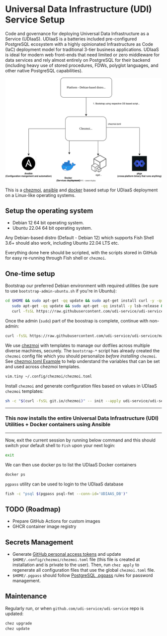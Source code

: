 # Universal Data Infrastructure (UDI) Service Setup

Code and governance for deploying Universal Data Infrastructure as a Service (UDIaaS). UDIaaS is a batteries included pre-configured PostgreSQL ecosystem with a highly opinionated Infrastructure as Code (IaC) deployment model for traditional 3-tier business applications. UDIaaS is ideal for modern web front-ends that need limited or zero middleware for data services and rely almost entirely on PostgreSQL for their backend (including heavy use of stored procedures, FDWs, polyglot languages, and other native PostgreSQL capabilities).

![Screenshot](udi-service-architecture.drawio.svg)

This is a [chezmoi](https://www.chezmoi.io/), [ansible](https://www.ansible.com/) and [docker](https://www.docker.com/) based setup for UDIaaS deployment on a Linux-like operating systems. 

## Setup the operating system

- Debian 12 64 bit operating system.
- Ubuntu 22.04 64 bit operating system.
  
Any Debian-based distro (Default - Debian 12) which supports Fish Shell 3.6+ should also work, including Ubuntu 22.04 LTS etc.

Everything done here should be scripted, with the scripts stored in GitHub for easy re-running through Fish shell or `chezmoi`.

## One-time setup

Bootstrap our preferred Debian environment with required utilities (be sure to use `bootstrap-admin-ubuntu.sh` if you're in Ubuntu):

```bash
cd $HOME && sudo apt-get -qq update && sudo apt-get install curl -y -qq && \
   sudo apt-get -qq update && sudo apt-get -qq install -y lsb-release && \
   curl -fsSL https://raw.githubusercontent.com/udi-service/udi-service/master/bootstrap-admin-debian.sh | bash
```

Once the admin (`sudo`) part of the boostrap is complete, continue with non-admin:

```bash
curl -fsSL https://raw.githubusercontent.com/udi-service/udi-service/master/bootstrap-common.sh | bash
```

We use [chezmoi](https://www.chezmoi.io/) with templates to manage our dotfiles across multiple diverse machines, securely. The `bootstrap-*` script has already created the `chezmoi` config file which you should personalize _before installing_ `chezmoi`. See [chezmoi.toml Example](dot_config/chezmoi/chezmoi.toml.example) to help understand the variables that can be set and used across chezmoi templates.

```bash
vim.tiny ~/.config/chezmoi/chezmoi.toml
```

Install `chezmoi` and generate configuration files based on values in UDIaaS `chezmoi` templates:

```bash
sh -c "$(curl -fsSL git.io/chezmoi)" -- init --apply udi-service/udi-service
```
***
### This now installs the entire Universal Data Infrastructure (UDI) Utilities + Docker containers using Ansible
***

Now, exit the current session by running below command and this should switch your default shell to `Fish` upon your next login:

```bash
exit
```

We can then use docker ps to list the UDIaaS Docker containers

```bash
docker ps
```

`pgpass` utility can be used to login to the UDIaaS database

```bash
fish -c "psql $(pgpass psql-fmt --conn-id='UDIAAS_DB')"
```

## TODO (Roadmap)

- Prepare GitHub Actions for custom images
- GHCR container image registry

## Secrets Management

* Generate [GitHub personal access tokens](https://github.com/settings/tokens) and update `$HOME/.config/chezmoi/chezmoi.toml` file (this file is created at installation and is private to the user). Then, run `chez apply` to regenerate all configuration files that use the global `chezmoi.toml` file.
* `$HOME/.pgpass` should follow [PostgreSQL .pgpass](https://tableplus.com/blog/2019/09/how-to-use-pgpass-in-postgresql.html) rules for password management.

## Maintenance

Regularly run, or when `github.com/udi-service/udi-service` repo is updated:

```bash
chez upgrade
chez update
```
